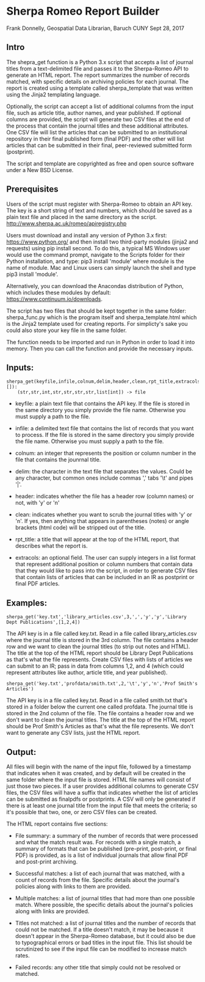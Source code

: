 # Sherpa Romeo Report Builder
Frank Donnelly, Geospatial Data Librarian, Baruch CUNY
Sept 28, 2017

## Intro

The shepra_get function is a Python 3.x script that accepts a list of journal titles from a text-delimited file and passes it to the Sherpa-Romeo API to generate an HTML report. The report summarizes the number of records matched, with specific details on archiving policies for each journal. The report is created using a template called sherpa_template that was written using the Jinja2 templating language.

Optionally, the script can accept a list of additional columns from the input file, such as article title, author names, and year published. If optional columns are provided, the script will generate two CSV files at the end of the process that contain the journal titles and these additional attributes. One CSV file will list the articles that can be submitted to an institutional repository in their final published form (final PDF) and the other will list articles that can be submitted in their final, peer-reviewed submitted form (postprint).

The script and template are copyrighted as free and open source software under a New BSD License.

## Prerequisites

Users of the script must register with Sherpa-Romeo to obtain an API key. The key is a short string of text and numbers, which should be saved as a plain text file and placed in the same directory as the script. http://www.sherpa.ac.uk/romeo/apiregistry.php

Users must download and install any version of Python 3.x first: https://www.python.org/ and then install two third-party modules (jinja2 and requests) using pip install second. To do this, a typical MS Windows user would use the command prompt, navigate to the Scripts folder for their Python installation, and type: pip3 install 'module' where module is the name of module. Mac and Linux users can simply launch the shell and type pip3 install 'module'.

Alternatively, you can download the Anacondas distribution of Python, which includes these modules by default: https://www.continuum.io/downloads.

The script has two files that should be kept together in the same folder: sherpa_func.py which is the program itself and sherpa_template.html which is the Jinja2 template used for creating reports. For simplicty's sake you could also store your key file in the same folder. 

The function needs to be imported and run in Python in order to load it into memory. Then you can call the function and provide the necessary inputs.

## Inputs:
```
sherpa_get(keyfile,infile,colnum,delim,header,clean,rpt_title,extracols=[]):
    (str,str,int,str,str,str,str,list[int]) -> file
 ```   
* keyfile: a plain text file that contains the API key. If the file is stored in the same directory you simply provide the file name. Otherwise you must supply a path to the file.

* infile: a delimited text file that contains the list of records that you want to process. If the file is stored in the same directory you simply provide the file name. Otherwise you must supply a path to the file.

* colnum: an integer that represents the position or column number in the file that contains the jounrnal title.

* delim: the character in the text file that separates the values. Could be any character, but common ones include commas ',' tabs '\t' and pipes '|'.

* header: indicates whether the file has a header row (column names) or not, with 'y' or 'n'

* clean: indicates whether you want to scrub the journal titles with 'y' or 'n'. If yes, then anything that appears in parentheses (notes) or angle brackets (html code) will be stripped out of the title.

* rpt_title: a title that will appear at the top of the HTML report, that describes what the report is. 

* extracols: an optional field. The user can supply integers in a list format that represent additional position or column numbers that contain data that they would like to pass into the script, in order to generate CSV files that contain lists of articles that can be included in an IR as postprint or final PDF articles. 

## Examples:
```
sherpa_get('key.txt','library_articles.csv',3,',','y','y','Library Dept Publications',[1,2,4])
```

The API key is in a file called key.txt. Read in a file called library_articles.csv where the journal title is stored in the 3rd column. The file contains a header row and we want to clean the journal titles (to strip out notes and HTML). The title at the top of the HTML report should be Library Dept Publications as that's what the file represents. Create CSV files with lists of articles we can submit to an IR; pass in data from columns 1,2, and 4 (which could represent attributes like author, article title, and year published).
```
sherpa_get('key.txt','profdata/smith.txt',2,'\t','y','n','Prof Smith's Articles')
```
The API key is in a file called key.txt. Read in a file called smith.txt that's stored in a folder below the current one called profdata. The journal title is stored in the 2nd column of the file. The file contains a header row and we don't want to clean the journal titles. The title at the top of the HTML report should be Prof Smith's Articles as that's what the file represents. We don't want to generate any CSV lists, just the HTML report.

## Output:

All files will begin with the name of the input file, followed by a timestamp that indicates when it was created, and by default will be created in the same folder where the input file is stored. HTML file names will consist of just those two pieces. If a user provides additional columns to generate CSV files, the CSV files will have a suffix that indicates whether the list of articles can be submitted as finalpdfs or postprints. A CSV will only be generated if there is at least one journal title from the input file that meets the criteria; so it's possible that two, one, or zero CSV files can be created.

The HTML report contains five sections:

* File summary: a summary of the number of records that were processed and what the match result was. For records with a single match, a summary of formats that can be published (pre-print, post-print, or final PDF) is provided, as is a list of individual journals that allow final PDF and post-print archiving.

* Successful matches: a list of each journal that was matched, with a count of records from the file. Specific details about the journal's policies along with links to them are provided.

* Multiple matches: a list of journal titles that had more than one possible match. Where possible, the specific details about the journal's policies along with links are provided.

* Titles not matched: a list of journal titles and the number of records that could not be matched. If a title doesn't match, it may be because it doesn't appear in the Sherpa-Romeo database, but it could also be due to typographical errors or bad titles in the input file. This list should be scrutinized to see if the input file can be modified to increase match rates.

* Failed records: any other title that simply could not be resolved or matched.


